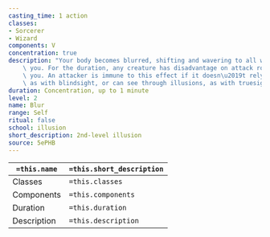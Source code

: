 ```yaml
---
casting_time: 1 action
classes:
- Sorcerer
- Wizard
components: V
concentration: true
description: "Your body becomes blurred, shifting and wavering to all who can see\
    \ you. For the duration, any creature has disadvantage on attack rolls against\
    \ you. An attacker is immune to this effect if it doesn\u2019t rely on sight,\
    \ as with blindsight, or can see through illusions, as with truesight."
duration: Concentration, up to 1 minute
level: 2
name: Blur
range: Self
ritual: false
school: illusion
short_description: 2nd-level illusion
source: 5ePHB
---
```


| `=this.name` | `=this.short_description` |
| ------------ | ------------------------- |
| Classes      | `=this.classes`           |
| Components   | `=this.components`        |
| Duration     | `=this.duration`          |
| Description  | `=this.description`       |